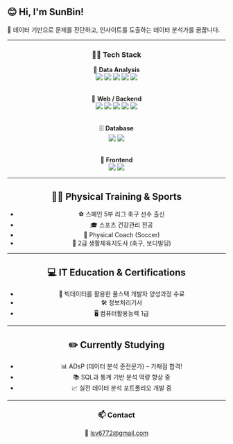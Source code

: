 ## 😊 Hi, I'm SunBin!  
🎯 데이터 기반으로 문제를 진단하고, 인사이트를 도출하는 데이터 분석가를 꿈꿉니다.

---

<h3 align="center">👨‍💻 Tech Stack</h3>
<div align="center">

🧠 <strong>Data Analysis</strong><br>
<img src="https://img.shields.io/badge/Python-3776AB?style=for-the-badge&logo=Python&logoColor=white">
<img src="https://img.shields.io/badge/pandas-150458.svg?style=for-the-badge&logo=pandas&logoColor=white">
<img src="https://img.shields.io/badge/numpy-4d77cf.svg?style=for-the-badge&logo=numpy&logoColor=white">
<img src="https://img.shields.io/badge/Matplotlib-11557c.svg?style=for-the-badge&logo=Matplotlib&logoColor=white">
<img src="https://img.shields.io/badge/TensorFlow-FF6F00?style=for-the-badge&logo=TensorFlow&logoColor=white"><br><br>

🧰 <strong>Web / Backend</strong><br>
<img src="https://img.shields.io/badge/JAVA-007396?style=for-the-badge&logo=Java&logoColor=white">
<img src="https://img.shields.io/badge/spring-6DB33F?style=for-the-badge&logo=spring&logoColor=white">
<img src="https://img.shields.io/badge/javascript-F7DF1E.svg?style=for-the-badge&logo=javascript&logoColor=20232a">
<img src="https://img.shields.io/badge/react-61DAFB?style=for-the-badge&logo=react&logoColor=black">
<img src="https://img.shields.io/badge/jquery-0769AD?style=for-the-badge&logo=jquery&logoColor=white"><br><br>

🗄 <strong>Database</strong><br>
<img src="https://img.shields.io/badge/mysql-4479A1?style=for-the-badge&logo=mysql&logoColor=white">
<img src="https://img.shields.io/badge/oracle-F80000?style=for-the-badge&logo=oracle&logoColor=white"><br><br>

🎨 <strong>Frontend</strong><br>
<img src="https://img.shields.io/badge/html5-E34F26?style=for-the-badge&logo=html5&logoColor=white">
<img src="https://img.shields.io/badge/css-1572B6?style=for-the-badge&logo=css3&logoColor=white">

</div>

---

<h2 align="center">🏃‍♂️ Physical Training & Sports</h2>
<ul align="center">
  <li>⚽ 스페인 5부 리그 축구 선수 출신</li>
  <li>🎓 스포츠 건강관리 전공</li>
  <li>💼 Physical Coach (Soccer)</li>
  <li>📖 2급 생활체육지도사 (축구, 보디빌딩)</li>
</ul>

---

<h2 align="center">💻 IT Education & Certifications</h2>
<ul align="center">
  <li>📜 빅데이터를 활용한 풀스택 개발자 양성과정 수료</li>
  <li>🛠️ 정보처리기사</li>
  <li>🖥️ 컴퓨터활용능력 1급</li>
</ul>

---

<h2 align="center">✏️ Currently Studying</h2>
<ul align="center">
  <li>📊 ADsP (데이터 분석 준전문가) – 가채점 합격!</li>
  <li>📚 SQL과 통계 기반 분석 역량 향상 중</li>
  <li>📈 실전 데이터 분석 포트폴리오 개발 중</li>
</ul>

---

<h3 align="center">📫 Contact</h3>
<p align="center">
  📧 <a href="mailto:lsv6772@gmail.com">lsv6772@gmail.com</a>
</p>
